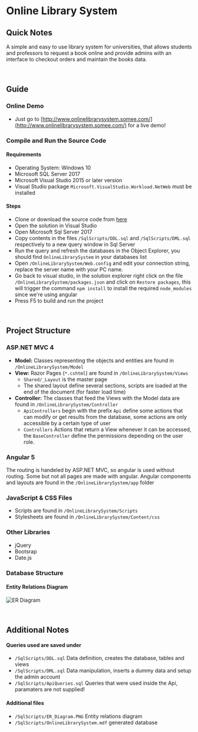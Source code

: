 # Online Library System

## Quick Notes

A simple and easy to use library system for universities, that allows students and professors to request a book online and provide admins with an interface to checkout orders and maintain the books data.

<br>

## Guide

### Online Demo

* Just go to [http://www.onlinelibrarysystem.somee.com/](http://www.onlinelibrarysystem.somee.com/) for a live demo!

### Compile and Run the Source Code

#### Requirements
  * Operating System: Windows 10
  * Microsoft SQL Server 2017
  * Microsoft Visual Studio 2015 or later version
  * Visual Studio package `Microsoft.VisualStudio.Workload.NetWeb` must be installed
  
#### Steps
  * Clone or download the source code from [here](https://github.com/omneimneh/online-library-system/archive/master.zip)
  * Open the solution in Visual Studio
  * Open Microsoft Sql Server 2017
  * Copy contents in the files `/SqlScripts/DDL.sql` and `/SqlScripts/DML.sql` respectively to a new query window in Sql Server
  * Run the query and refresh the databases in the Object Explorer, you should find `OnlineLibrarySystem` in your databases list
  * Open `/OnlineLibrarySystem/Web.config` and edit your connection string, replace the server name with your PC name.
  * Go back to visual studio, in the solution explorer right click on the file `/OnlineLibrarySystem/packages.json` and click on `Restore packages`, this will trigger the command `npm install` to install the required `node_modules` since we're using angular
  * Press F5 to build and run the project

<br>

## Project Structure

### ASP.NET MVC 4

* **Model:** Classes representing the objects and entities are found in `/OnlineLibrarySystem/Model`
* **View:** Razor Pages (`*.cshtml`) are found in `/OnlineLibrarySystem/Views`
  * `Shared/_Layout` is the master page
  * The shared layout define several sections, scripts are loaded at the end of the document (for faster load time)
* **Controller:** The classes that feed the Views with the Model data are found in `/OnlineLibrarySystem/Controller`
  * `ApiControllers` begin with the prefix `Api` define some actions that can modify or get results from the database, some actions are only accessible by a certain type of user
  * `Controllers` Actions that return a View whenever it can be accessed, the `BaseController` define the permissions depending on the user role.
  
### Angular 5

The routing is handeled by ASP.NET MVC, so angular is used without routing.
Some but not all pages are made with angular. Angular components and layouts are found in the `/OnlineLibrarySystem/app` folder

### JavaScript & CSS Files

  * Scripts are found in `/OnlineLibrarySystem/Scripts`
  * Stylesheets are found in `/OnlineLibrarySystem/Content/css`

### Other Libraries
  * jQuery
  * Bootsrap
  * Date.js
  
### Database Structure

#### Entity Relations Diagram

![ER Diagram](https://github.com/omneimneh/online-library-system/blob/master/SqlScripts/ER_Diagram.PNG)

<br>

## Additional Notes

#### Queries used are saved under

  * `/SqlScripts/DDL.sql` Data definition, creates the database, tables and views
  * `/SqlScripts/DML.sql` Data manipulation, inserts a dummy data and setup the admin account
  * `/SqlScripts/ApiQueries.sql` Queries that were used inside the Api, paramaters are not supplied!

#### Additional files

  * `/SqlScripts/ER_Diagram.PNG` Entity relations diagram
  * `/SqlScripts/OnlineLibrarySystem.mdf` generated database
